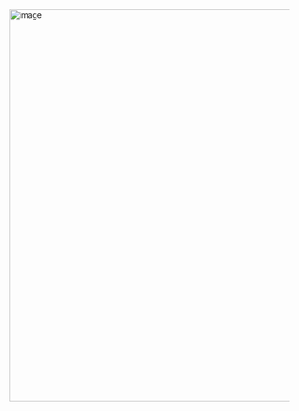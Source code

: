 <img width="706" alt="image" src="https://github.com/user-attachments/assets/15864fcd-614c-46a8-b586-26963d22afc3" />
